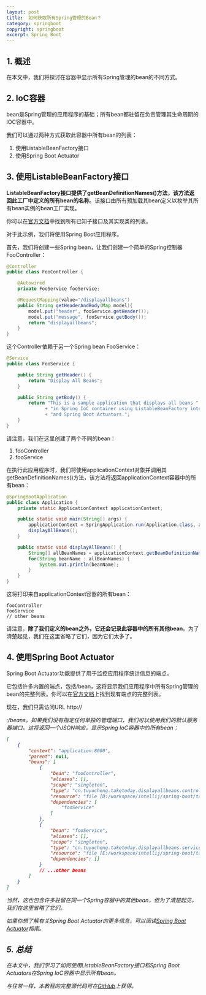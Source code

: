 ```yaml
---
layout: post
title:  如何获取所有Spring管理的Bean？
category: springboot
copyright: springboot
excerpt: Spring Boot
---
```


## 1. 概述

在本文中，我们将探讨在容器中显示所有Spring管理的bean的不同方式。

## 2. IoC容器

bean是Spring管理的应用程序的基础；所有bean都驻留在负责管理其生命周期的IOC容器中。

我们可以通过两种方式获取此容器中所有bean的列表：

1.  使用ListableBeanFactory接口
2.  使用Spring Boot Actuator

## 3. 使用ListableBeanFactory接口

**ListableBeanFactory接口提供了getBeanDefinitionNames()方法，该方法返回此工厂中定义的所有bean的名称**。该接口由所有预加载其bean定义以枚举其所有bean实例的bean工厂实现。

你可以在[官方文档](https://docs.spring.io/spring/docs/current/javadoc-api/org/springframework/beans/factory/ListableBeanFactory.html)中找到所有已知子接口及其实现类的列表。

对于此示例，我们将使用Spring Boot应用程序。

首先，我们将创建一些Spring bean，让我们创建一个简单的Spring控制器FooController：

```java
@Controller
public class FooController {

    @Autowired
    private FooService fooService;

    @RequestMapping(value="/displayallbeans")
    public String getHeaderAndBody(Map model){
        model.put("header", fooService.getHeader());
        model.put("message", fooService.getBody());
        return "displayallbeans";
    }
}
```

这个Controller依赖于另一个Spring bean FooService：

```java
@Service
public class FooService {

    public String getHeader() {
        return "Display All Beans";
    }

    public String getBody() {
        return "This is a sample application that displays all beans "
              + "in Spring IoC container using ListableBeanFactory interface "
              + "and Spring Boot Actuators.";
    }
}
```

请注意，我们在这里创建了两个不同的bean：

1.  fooController
2.  fooService

在执行此应用程序时，我们将使用applicationContext对象并调用其getBeanDefinitionNames()方法，该方法将返回applicationContext容器中的所有bean：

```java
@SpringBootApplication
public class Application {
    private static ApplicationContext applicationContext;

    public static void main(String[] args) {
        applicationContext = SpringApplication.run(Application.class, args);
        displayAllBeans();
    }

    public static void displayAllBeans() {
        String[] allBeanNames = applicationContext.getBeanDefinitionNames();
        for(String beanName : allBeanNames) {
            System.out.println(beanName);
        }
    }
}
```

这将打印来自applicationContext容器的所有bean：

```shell
fooController
fooService
// other beans
```

请注意，**除了我们定义的bean之外，它还会记录此容器中的所有其他bean**。为了清楚起见，我们在这里省略了它们，因为它们太多了。

## 4. 使用Spring Boot Actuator

Spring Boot Actuator功能提供了用于监控应用程序统计信息的端点。

它包括许多内置的端点，包括/bean，这将显示我们应用程序中所有Spring管理的bean的完整列表。你可以在[官方文档](https://docs.spring.io/spring-boot/docs/current/reference/htmlsingle/#production-ready-endpoints)上找到现有端点的完整列表。


现在，我们只需访问URL http://<address>:<management-port>/beans。如果我们没有指定任何单独的管理端口，我们可以使用我们的默认服务器端口。这将返回一个JSON响应，显示Spring IoC容器中的所有bean：

```json
[
    {
        "context": "application:8080",
        "parent": null,
        "beans": [
            {
                "bean": "fooController",
                "aliases": [],
                "scope": "singleton",
                "type": "cn.tuyucheng.taketoday.displayallbeans.controller.FooController",
                "resource": "file [D:/workspace/intellij/spring-boot/target/classes/cn/tuyucheng/taketoday/displayallbeans/controller/FooController.class]",
                "dependencies": [
                    "fooService"
                ]
            },
            {
                "bean": "fooService",
                "aliases": [],
                "scope": "singleton",
                "type": "cn.tuyucheng.taketoday.displayallbeans.service.FooService",
                "resource": "file [E:/workspace/intellij/spring-boot/target/classes/cn/tuyucheng/taketoday/displayallbeans/service/FooService.class]",
                "dependencies": []
            }
            // ...other beans
        ]
    }
]
```

当然，这也包含许多驻留在同一个Spring容器中的其他bean，但为了清楚起见，我们在这里省略了它们。

如果你想了解有关Spring Boot Actuator的更多信息，可以阅读[Spring Boot Actuator]()指南。

## 5. 总结

在本文中，我们学习了如何使用ListableBeanFactory接口和Spring Boot Actuators在Spring IoC容器中显示所有bean。

与往常一样，本教程的完整源代码可在[GitHub](https://github.com/tuyucheng7/taketoday-tutorial4j/tree/master/spring-boot-modules/spring-boot-di)上获得。
